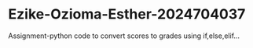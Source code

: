 # Ezike-Ozioma-Esther-2024704037
Assignment-python code to convert scores to grades using if,else,elif...
